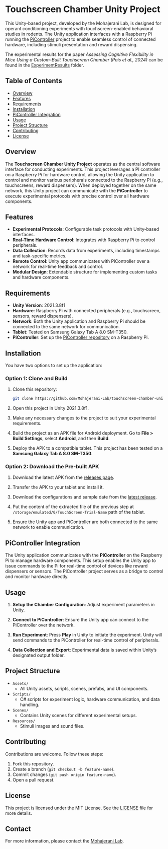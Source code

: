 
# Touchscreen Chamber Unity Project

This Unity-based project, developed by the Mohajerani Lab, is designed for operant conditioning experiments with touchscreen-enabled behavioral studies in rodents. The Unity application interfaces with a Raspberry Pi running the [PiController](https://github.com/AmirHoseinMazrooei/PiController) project to enable seamless control of connected hardware, including stimuli presentation and reward dispensing.

The experimental results for the paper _Assessing Cognitive Flexibility in Mice Using a Custom-Built Touchscreen Chamber (Pais et al., 2024)_ can be found in the [ExperimentResults](/ExperimentResults/) folder.

## Table of Contents

- [Overview](#overview)
- [Features](#features)
- [Requirements](#requirements)
- [Installation](#installation)
- [PiController Integration](#picontroller-integration)
- [Usage](#usage)
- [Project Structure](#project-structure)
- [Contributing](#contributing)
- [License](#license)

## Overview

The **Touchscreen Chamber Unity Project** operates as the central software interface for conducting experiments. This project leverages a PI controller on a Raspberry Pi for hardware control, allowing the Unity application to control and monitor various peripherals connected to the Raspberry Pi (e.g., touchscreens, reward dispensers). When deployed together on the same network, this Unity project can communicate with the **PiController** to execute experimental protocols with precise control over all hardware components.

## Features

- **Experimental Protocols**: Configurable task protocols with Unity-based interfaces.
- **Real-Time Hardware Control**: Integrates with Raspberry Pi to control peripherals.
- **Data Collection**: Records data from experiments, including timestamps and task-specific metrics.
- **Remote Control**: Unity app communicates with PiController over a network for real-time feedback and control.
- **Modular Design**: Extendable structure for implementing custom tasks and hardware components.

## Requirements

- **Unity Version**: 2021.3.8f1
- **Hardware**: Raspberry Pi with connected peripherals (e.g., touchscreen, sensors, reward dispensers).
- **Network**: Both the Unity application and Raspberry Pi should be connected to the same network for communication.
- **Tablet**: Tested on Samsung Galaxy Tab A 8.0 SM-T350.
- **PiController**: Set up the [PiController repository](https://github.com/AmirHoseinMazrooei/PiController) on a Raspberry Pi.

## Installation

You have two options to set up the application:

### Option 1: Clone and Build

1. Clone this repository:
   ```bash
   git clone https://github.com/Mohajerani-Lab/touchscreen-chamber-unity.git
   ```

2. Open this project in Unity 2021.3.8f1.

3. Make any necessary changes to the project to suit your experimental requirements.

4. Build the project as an APK file for Android deployment. Go to **File > Build Settings**, select **Android**, and then **Build**.

5. Deploy the APK to a compatible tablet. This project has been tested on a **Samsung Galaxy Tab A 8.0 SM-T350**.

### Option 2: Download the Pre-built APK

1. Download the latest APK from the [releases page](https://github.com/Mohajerani-Lab/touchscreen-chamber-unity/releases/latest).

2. Transfer the APK to your tablet and install it.

3. Download the configurations and sample date from the [latest release](https://github.com/Mohajerani-Lab/touchscreen-chamber-unity/releases/latest/download/touchscreen-chamber-data.zip).

4. Put the content of the extracted file of the previous step at `/storage/emulated/0/TouchScreen-Trial-Game` path of the tablet.

5. Ensure the Unity app and PiController are both connected to the same network to enable communication.

## PiController Integration

The Unity application communicates with the **PiController** on the Raspberry Pi to manage hardware components. This setup enables the Unity app to issue commands to the Pi for real-time control of devices like reward dispensers or sensors. The PiController project serves as a bridge to control and monitor hardware directly.

## Usage

1. **Setup the Chamber Configuration**: Adjust experiment parameters in Unity.

2. **Connect to PiController**: Ensure the Unity app can connect to the PiController over the network.

3. **Run Experiment**: Press **Play** in Unity to initiate the experiment. Unity will send commands to the PiController for real-time control of peripherals.

4. **Data Collection and Export**: Experimental data is saved within Unity’s designated output folder.

## Project Structure

- `Assets/`
  - All Unity assets, scripts, scenes, prefabs, and UI components.
- `Scripts/`
  - C# scripts for experiment logic, hardware communication, and data handling.
- `Scenes/`
  - Contains Unity scenes for different experimental setups.
- `Resources/`
  - Stimuli images and sound files.

## Contributing

Contributions are welcome. Follow these steps:

1. Fork this repository.
2. Create a branch (`git checkout -b feature-name`).
3. Commit changes (`git push origin feature-name`).
4. Open a pull request.

## License

This project is licensed under the MIT License. See the [LICENSE](LICENSE) file for more details.

## Contact

For more information, please contact the [Mohajerani Lab](mailto:info@mohajeranilab.org).
